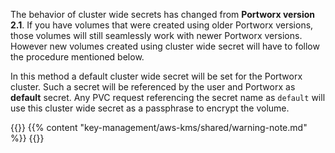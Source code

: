 The behavior of cluster wide secrets has changed from **Portworx version 2.1**. If you have volumes that were created using older Portworx versions, those volumes will still seamlessly work with newer Portworx versions. However new volumes created using cluster wide secret will have to follow the procedure mentioned below.

In this method a default cluster wide secret will be set for the Portworx cluster. Such a secret will be referenced by the user and Portworx as **default** secret. Any PVC request referencing the secret name as `default` will use this cluster wide secret as a passphrase to encrypt the volume.

{{<info>}}
{{% content "key-management/aws-kms/shared/warning-note.md" %}}
{{</info>}}
